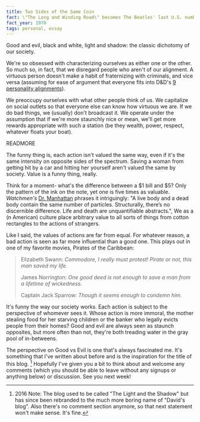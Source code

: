 ```yaml
---
title: Two Sides of the Same Coin
fact: \"The Long and Winding Road\" becomes The Beatles' last U.S. number one song.
fact_year: 1970
tags: personal, essay
---
```


Good and evil, black and white, light and shadow: the classic dichotomy of our society.

We're so obsessed with characterizing ourselves as either one or the other. So much so, in fact, that we disregard people who aren't of our alignment. A virtuous person doesn't make a habit of fraternizing with criminals, and vice versa (assuming for ease of argument that everyone fits into D&D's [9 personality alignments](https://i.imgur.com/ZSr3ATi.jpg)).

We preoccupy ourselves with what other people think of us. We capitalize on social outlets so that everyone else can know how virtuous we are. If we do bad things, we (usually) don't broadcast it. We operate under the assumption that if we're more staunchly nice or mean, we'll get more rewards appropriate with such a station (be they wealth, power, respect, whatever floats your boat).

READMORE

The funny thing is, each action isn't valued the same way, even if it's the same intensity on opposite sides of the spectrum. Saving a woman from getting hit by a car and hitting her yourself aren't valued the same by society. Value is a funny thing, really.

Think for a moment- what's the difference between a $1 bill and $5? Only the pattern of the ink on the note, yet one is five times as valuable. _Watchmen's_ [Dr. Manhattan](https://en.wikipedia.org/wiki/Doctor_Manhattan) phrases it intriguingly: "A live body and a dead body contain the same number of particles. Structurally, there’s no discernible difference. Life and death are unquantifiable abstracts.", We as a (n American) culture place arbitrary value to all sorts of things from cotton rectangles to the actions of strangers.

Like I said, the values of actions are far from equal. For whatever reason, a bad action is seen as far more influential than a good one. This plays out in one of my favorite movies, Pirates of the Caribbean:

> Elizabeth Swann: *Commodore, I really must protest! Pirate or not, this man saved my life.*
>
> James Norrington: *One good deed is not enough to save a man from a lifetime of wickedness.*
>
> Captain Jack Sparrow: *Though it seems enough to condemn him.*

It's funny the way our society works. Each action is subject to the perspective of whomever sees it. Whose action is more immoral, the mother stealing food for her starving children or the banker who legally evicts people from their homes? Good and evil are always seen as staunch opposites, but more often than not, they're both treading water in the gray pool of in-betweens.

The perspective on Good vs Evil is one that's always fascinated me.  It's something that I've written about before and is the inspiration for the title of this blog. [^1] Hopefully I've given you a bit to think about and welcome any comments (which you should be able to leave without any signups or anything below) or discussion. See you next week!

[^1]: 2016 Note: The blog used to be called "The Light and the Shadow" but has since been rebranded to the much more boring name of "David's blog". Also there's no comment section anymore, so that next statement won't make sense. It's fine.
